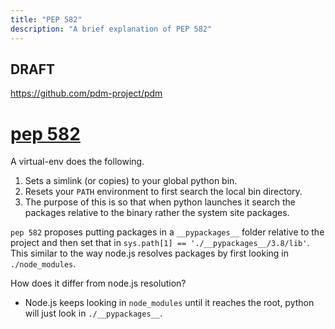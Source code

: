 ```yaml
---
title: "PEP 582"
description: "A brief explanation of PEP 582"
---
```


## DRAFT

https://github.com/pdm-project/pdm

#  [pep 582](https://www.python.org/dev/peps/pep-0582/)

A virtual-env does the following. 

1. Sets a simlink (or copies) to your global python bin.
2. Resets your `PATH` environment to first search the local bin directory. 
3. The purpose of this is so that when python launches it search the packages relative to the binary rather the system site packages.

`pep 582` proposes putting packages in a `__pypackages__` folder relative to the project and then set that in `sys.path[1] == './__pypackages__/3.8/lib'`. This similar to the way node.js resolves packages by first looking in `./node_modules`. 

How does it differ from node.js resolution?
 
* Node.js keeps looking in `node_modules` until it reaches the root, python will just look in `./__pypackages__`.
